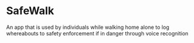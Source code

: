 # SafeWalk
An app that is used by individuals while walking home alone to log whereabouts to safety enforcement if in danger through voice recognition 
